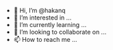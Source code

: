 - 👋 Hi, I’m @hakanq
- 👀 I’m interested in ...
- 🌱 I’m currently learning ...
- 💞️ I’m looking to collaborate on ...
- 📫 How to reach me ...

<!---
hakanq/hakanq is a ✨ special ✨ repository because its `README.md` (this file) appears on your GitHub profile.
You can click the Preview link to take a look at your changes.
--->
